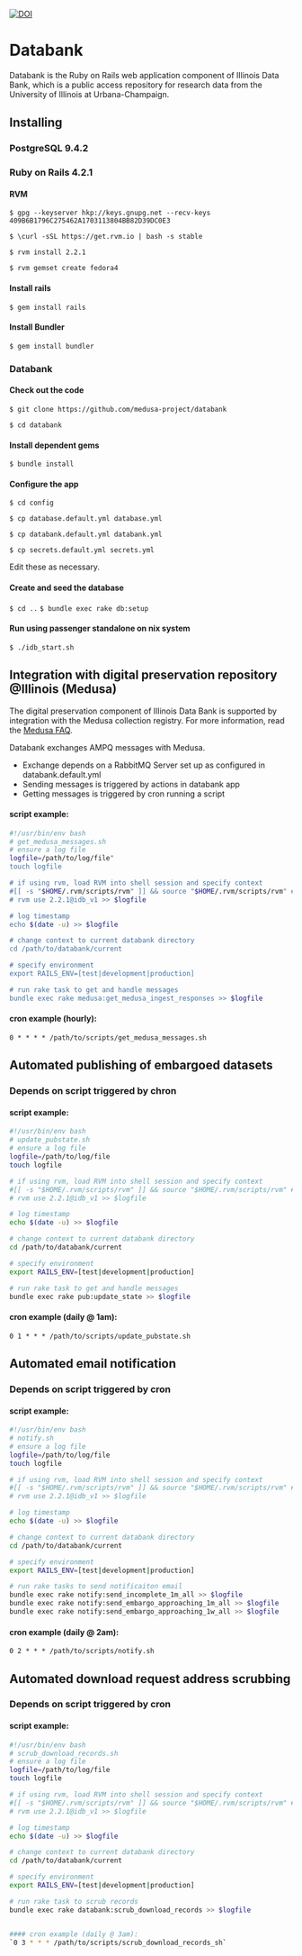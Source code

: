 [![DOI](https://zenodo.org/badge/12882/medusa-project/databank.svg)](https://zenodo.org/badge/latestdoi/12882/medusa-project/databank)
# Databank

Databank is the Ruby on Rails web application component of Illinois Data Bank, which is a public access repository for research data from the University of Illinois at Urbana-Champaign.

## Installing

### PostgreSQL 9.4.2

### Ruby on Rails 4.2.1

#### RVM

`$ gpg --keyserver hkp://keys.gnupg.net --recv-keys 409B6B1796C275462A1703113804BB82D39DC0E3`

`$ \curl -sSL https://get.rvm.io | bash -s stable`

`$ rvm install 2.2.1`

`$ rvm gemset create fedora4`

#### Install rails

`$ gem install rails`

#### Install Bundler

`$ gem install bundler`

### Databank

#### Check out the code

`$ git clone https://github.com/medusa-project/databank`

`$ cd databank`

#### Install dependent gems

`$ bundle install`

#### Configure the app

`$ cd config`

`$ cp database.default.yml database.yml`

`$ cp databank.default.yml databank.yml`

`$ cp secrets.default.yml secrets.yml`

Edit these as necessary.

#### Create and seed the database 

`$ cd ..`
`$ bundle exec rake db:setup`


#### Run using passenger standalone on nix system 

`$ ./idb_start.sh`

## Integration with digital preservation repository @Illinois (Medusa)

The digital preservation component of Illinois Data Bank is supported by integration with the Medusa collection registry. For more information, read the [Medusa FAQ](https://wiki.cites.illinois.edu/wiki/display/LibraryDigitalPreservation/Medusa+FAQ).

Databank exchanges AMPQ messages with Medusa.

* Exchange depends on a RabbitMQ Server set up as configured in databank.default.yml
* Sending messages is triggered by actions in databank app
* Getting messages is triggered by cron running a script

#### script example:

```bash
#!/usr/bin/env bash
# get_medusa_messages.sh
# ensure a log file
logfile=/path/to/log/file" 
touch logfile

# if using rvm, load RVM into shell session and specify context
#[[ -s "$HOME/.rvm/scripts/rvm" ]] && source "$HOME/.rvm/scripts/rvm" # Load RVM into a shell session *as a function*
# rvm use 2.2.1@idb_v1 >> $logfile

# log timestamp
echo $(date -u) >> $logfile

# change context to current databank directory
cd /path/to/databank/current

# specify environment
export RAILS_ENV=[test|development|production]

# run rake task to get and handle messages
bundle exec rake medusa:get_medusa_ingest_responses >> $logfile
```

#### cron example (hourly):
`0 * * * * /path/to/scripts/get_medusa_messages.sh`

## Automated publishing of embargoed datasets 
### Depends on script triggered by chron 

#### script example:

```bash
#!/usr/bin/env bash
# update_pubstate.sh
# ensure a log file
logfile=/path/to/log/file
touch logfile

# if using rvm, load RVM into shell session and specify context
#[[ -s "$HOME/.rvm/scripts/rvm" ]] && source "$HOME/.rvm/scripts/rvm" # Load RVM into a shell session *as a function*
# rvm use 2.2.1@idb_v1 >> $logfile

# log timestamp
echo $(date -u) >> $logfile

# change context to current databank directory
cd /path/to/databank/current

# specify environment
export RAILS_ENV=[test|development|production]

# run rake task to get and handle messages
bundle exec rake pub:update_state >> $logfile
```

#### cron example (daily @ 1am):
`0 1 * * * /path/to/scripts/update_pubstate.sh`


## Automated email notification
### Depends on script triggered by cron

#### script example:

```bash
#!/usr/bin/env bash
# notify.sh
# ensure a log file
logfile=/path/to/log/file
touch logfile

# if using rvm, load RVM into shell session and specify context
#[[ -s "$HOME/.rvm/scripts/rvm" ]] && source "$HOME/.rvm/scripts/rvm" # Load RVM into a shell session *as a function*
# rvm use 2.2.1@idb_v1 >> $logfile

# log timestamp
echo $(date -u) >> $logfile

# change context to current databank directory
cd /path/to/databank/current

# specify environment
export RAILS_ENV=[test|development|production]

# run rake tasks to send notificaiton email
bundle exec rake notify:send_incomplete_1m_all >> $logfile
bundle exec rake notify:send_embargo_approaching_1m_all >> $logfile
bundle exec rake notify:send_embargo_approaching_1w_all >> $logfile
```

#### cron example (daily @ 2am):
`0 2 * * * /path/to/scripts/notify.sh`


## Automated download request address scrubbing
### Depends on script triggered by cron

#### script example:

```bash
#!/usr/bin/env bash
# scrub_download_records.sh
# ensure a log file
logfile=/path/to/log/file
touch logfile

# if using rvm, load RVM into shell session and specify context
#[[ -s "$HOME/.rvm/scripts/rvm" ]] && source "$HOME/.rvm/scripts/rvm" # Load RVM into a shell session *as a function*
# rvm use 2.2.1@idb_v1 >> $logfile

# log timestamp
echo $(date -u) >> $logfile

# change context to current databank directory
cd /path/to/databank/current

# specify environment
export RAILS_ENV=[test|development|production]

# run rake task to scrub records
bundle exec rake databank:scrub_download_records >> $logfile


#### cron example (daily @ 3am):
`0 3 * * * /path/to/scripts/scrub_download_records_sh`






